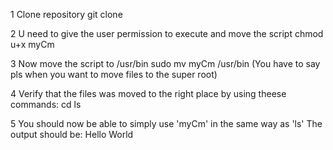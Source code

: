 1 Clone repository
  git clone <repository-url>
  
2 U need to give the user permission to execute and move the script
  chmod u+x myCm
  
3 Now move the script to /usr/bin
  sudo mv myCm /usr/bin
  (You have to say pls when you want to move files to the super root)

4 Verify that the files was moved to the right place by using theese commands:
  cd
  ls

5 You should now be able to simply use 'myCm' in the same way as 'ls'
  The output should be: Hello World
